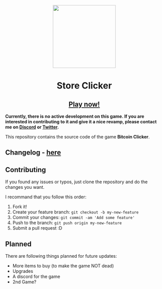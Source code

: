 <p align="center">
    <img src="https://github.com/julianYaman/bitcoin-clicker/blob/master/images/Money.PNG?raw=true" width=200 />
</p>

<h1 align="center"> Store Clicker </h1>
<h2 align="center"><a href="https://julianyaman.github.io/bitcoin-clicker/index.html" target="_blank">Play now!</a></h2>

**Currently, there is no active development on this game. If you are interested in contributing to it and give it a nice revamp, please contact me on [Discord](https://discord.com/invite/ccpgH3b) or [Twitter](https://twitter.com/julianYaman).**

This repository contains the source code of the game **Bitcoin Clicker**.

## Changelog - [here](https://github.com/julianYaman/bitcoin-clicker/blob/master/CHANGELOG.md)

## Contributing

If you found any issues or typos, just clone the repository and do the changes you want.

I recommand that you follow this order:

1. Fork it!
2. Create your feature branch: `git checkout -b my-new-feature`
3. Commit your changes: `git commit -am 'Add some feature'`
4. Push to the branch: `git push origin my-new-feature`
5. Submit a pull request :D

## Planned

There are following things planned for future updates:

- More items to buy (to make the game NOT dead)
- Upgrades
- A discord for the game
- 2nd Game?

